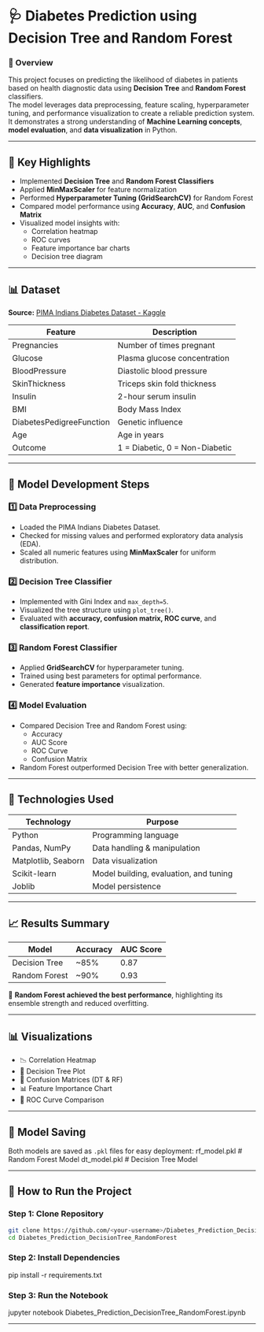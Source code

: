 # 🩺 Diabetes Prediction using Decision Tree and Random Forest

### 📘 Overview
This project focuses on predicting the likelihood of diabetes in patients based on health diagnostic data using **Decision Tree** and **Random Forest** classifiers.  
The model leverages data preprocessing, feature scaling, hyperparameter tuning, and performance visualization to create a reliable prediction system.  
It demonstrates a strong understanding of **Machine Learning concepts**, **model evaluation**, and **data visualization** in Python.

---

## 🚀 Key Highlights
- Implemented **Decision Tree** and **Random Forest Classifiers**
- Applied **MinMaxScaler** for feature normalization
- Performed **Hyperparameter Tuning (GridSearchCV)** for Random Forest
- Compared model performance using **Accuracy**, **AUC**, and **Confusion Matrix**
- Visualized model insights with:
  - Correlation heatmap
  - ROC curves
  - Feature importance bar charts
  - Decision tree diagram

---

## 📊 Dataset
**Source:** [PIMA Indians Diabetes Dataset - Kaggle](https://www.kaggle.com/datasets/uciml/pima-indians-diabetes-database)

| Feature | Description |
|----------|-------------|
| Pregnancies | Number of times pregnant |
| Glucose | Plasma glucose concentration |
| BloodPressure | Diastolic blood pressure |
| SkinThickness | Triceps skin fold thickness |
| Insulin | 2-hour serum insulin |
| BMI | Body Mass Index |
| DiabetesPedigreeFunction | Genetic influence |
| Age | Age in years |
| Outcome | 1 = Diabetic, 0 = Non-Diabetic |

---

## 🧠 Model Development Steps
### 1️⃣ Data Preprocessing
- Loaded the PIMA Indians Diabetes Dataset.
- Checked for missing values and performed exploratory data analysis (EDA).
- Scaled all numeric features using **MinMaxScaler** for uniform distribution.

### 2️⃣ Decision Tree Classifier
- Implemented with Gini Index and `max_depth=5`.
- Visualized the tree structure using `plot_tree()`.
- Evaluated with **accuracy, confusion matrix, ROC curve**, and **classification report**.

### 3️⃣ Random Forest Classifier
- Applied **GridSearchCV** for hyperparameter tuning.
- Trained using best parameters for optimal performance.
- Generated **feature importance** visualization.

### 4️⃣ Model Evaluation
- Compared Decision Tree and Random Forest using:
  - Accuracy
  - AUC Score
  - ROC Curve
  - Confusion Matrix
- Random Forest outperformed Decision Tree with better generalization.

---

## 🧩 Technologies Used
| Technology | Purpose |
|-------------|----------|
| Python | Programming language |
| Pandas, NumPy | Data handling & manipulation |
| Matplotlib, Seaborn | Data visualization |
| Scikit-learn | Model building, evaluation, and tuning |
| Joblib | Model persistence |

---

## 📈 Results Summary
| Model | Accuracy | AUC Score |
|--------|-----------|-----------|
| Decision Tree | ~85% | 0.87 |
| Random Forest | ~90% | 0.93 |

🎯 **Random Forest achieved the best performance**, highlighting its ensemble strength and reduced overfitting.

---

## 📊 Visualizations
- 📉 Correlation Heatmap  
- 🌲 Decision Tree Plot  
- 🧾 Confusion Matrices (DT & RF)  
- 📊 Feature Importance Chart  
- 🔵 ROC Curve Comparison

---

## 💾 Model Saving
Both models are saved as `.pkl` files for easy deployment:
rf_model.pkl # Random Forest Model
dt_model.pkl # Decision Tree Model


---

## 🧪 How to Run the Project

### Step 1: Clone Repository
```bash
git clone https://github.com/<your-username>/Diabetes_Prediction_DecisionTree_RandomForest.git
cd Diabetes_Prediction_DecisionTree_RandomForest
```




### Step 2: Install Dependencies
pip install -r requirements.txt

### Step 3: Run the Notebook

jupyter notebook Diabetes_Prediction_DecisionTree_RandomForest.ipynb

---
